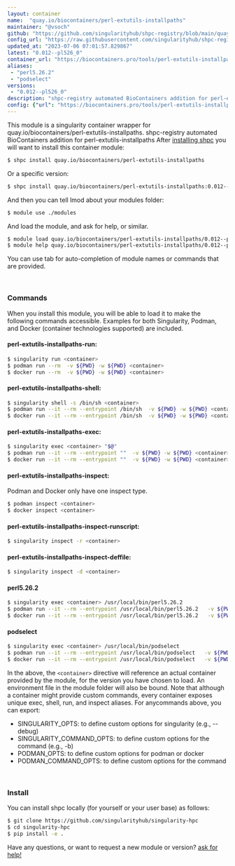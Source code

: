 ```yaml
---
layout: container
name:  "quay.io/biocontainers/perl-extutils-installpaths"
maintainer: "@vsoch"
github: "https://github.com/singularityhub/shpc-registry/blob/main/quay.io/biocontainers/perl-extutils-installpaths/container.yaml"
config_url: "https://raw.githubusercontent.com/singularityhub/shpc-registry/main/quay.io/biocontainers/perl-extutils-installpaths/container.yaml"
updated_at: "2023-07-06 07:01:57.829867"
latest: "0.012--pl526_0"
container_url: "https://biocontainers.pro/tools/perl-extutils-installpaths"
aliases:
 - "perl5.26.2"
 - "podselect"
versions:
 - "0.012--pl526_0"
description: "shpc-registry automated BioContainers addition for perl-extutils-installpaths"
config: {"url": "https://biocontainers.pro/tools/perl-extutils-installpaths", "maintainer": "@vsoch", "description": "shpc-registry automated BioContainers addition for perl-extutils-installpaths", "latest": {"0.012--pl526_0": "sha256:aa5eb382b1e3c26a6904ddb43562dc35c4b6969ad5dc1cf4c031a8cf9e3b9a7d"}, "tags": {"0.012--pl526_0": "sha256:aa5eb382b1e3c26a6904ddb43562dc35c4b6969ad5dc1cf4c031a8cf9e3b9a7d"}, "docker": "quay.io/biocontainers/perl-extutils-installpaths", "aliases": {"perl5.26.2": "/usr/local/bin/perl5.26.2", "podselect": "/usr/local/bin/podselect"}}
---
```


This module is a singularity container wrapper for quay.io/biocontainers/perl-extutils-installpaths.
shpc-registry automated BioContainers addition for perl-extutils-installpaths
After [installing shpc](#install) you will want to install this container module:


```bash
$ shpc install quay.io/biocontainers/perl-extutils-installpaths
```

Or a specific version:

```bash
$ shpc install quay.io/biocontainers/perl-extutils-installpaths:0.012--pl526_0
```

And then you can tell lmod about your modules folder:

```bash
$ module use ./modules
```

And load the module, and ask for help, or similar.

```bash
$ module load quay.io/biocontainers/perl-extutils-installpaths/0.012--pl526_0
$ module help quay.io/biocontainers/perl-extutils-installpaths/0.012--pl526_0
```

You can use tab for auto-completion of module names or commands that are provided.

<br>

### Commands

When you install this module, you will be able to load it to make the following commands accessible.
Examples for both Singularity, Podman, and Docker (container technologies supported) are included.

#### perl-extutils-installpaths-run:

```bash
$ singularity run <container>
$ podman run --rm  -v ${PWD} -w ${PWD} <container>
$ docker run --rm  -v ${PWD} -w ${PWD} <container>
```

#### perl-extutils-installpaths-shell:

```bash
$ singularity shell -s /bin/sh <container>
$ podman run --it --rm --entrypoint /bin/sh  -v ${PWD} -w ${PWD} <container>
$ docker run --it --rm --entrypoint /bin/sh  -v ${PWD} -w ${PWD} <container>
```

#### perl-extutils-installpaths-exec:

```bash
$ singularity exec <container> "$@"
$ podman run --it --rm --entrypoint ""  -v ${PWD} -w ${PWD} <container> "$@"
$ docker run --it --rm --entrypoint ""  -v ${PWD} -w ${PWD} <container> "$@"
```

#### perl-extutils-installpaths-inspect:

Podman and Docker only have one inspect type.

```bash
$ podman inspect <container>
$ docker inspect <container>
```

#### perl-extutils-installpaths-inspect-runscript:

```bash
$ singularity inspect -r <container>
```

#### perl-extutils-installpaths-inspect-deffile:

```bash
$ singularity inspect -d <container>
```


#### perl5.26.2

```bash
$ singularity exec <container> /usr/local/bin/perl5.26.2
$ podman run --it --rm --entrypoint /usr/local/bin/perl5.26.2   -v ${PWD} -w ${PWD} <container> -c " $@"
$ docker run --it --rm --entrypoint /usr/local/bin/perl5.26.2   -v ${PWD} -w ${PWD} <container> -c " $@"
```


#### podselect

```bash
$ singularity exec <container> /usr/local/bin/podselect
$ podman run --it --rm --entrypoint /usr/local/bin/podselect   -v ${PWD} -w ${PWD} <container> -c " $@"
$ docker run --it --rm --entrypoint /usr/local/bin/podselect   -v ${PWD} -w ${PWD} <container> -c " $@"
```



In the above, the `<container>` directive will reference an actual container provided
by the module, for the version you have chosen to load. An environment file in the
module folder will also be bound. Note that although a container
might provide custom commands, every container exposes unique exec, shell, run, and
inspect aliases. For anycommands above, you can export:

 - SINGULARITY_OPTS: to define custom options for singularity (e.g., --debug)
 - SINGULARITY_COMMAND_OPTS: to define custom options for the command (e.g., -b)
 - PODMAN_OPTS: to define custom options for podman or docker
 - PODMAN_COMMAND_OPTS: to define custom options for the command

<br>

### Install

You can install shpc locally (for yourself or your user base) as follows:

```bash
$ git clone https://github.com/singularityhub/singularity-hpc
$ cd singularity-hpc
$ pip install -e .
```

Have any questions, or want to request a new module or version? [ask for help!](https://github.com/singularityhub/singularity-hpc/issues)